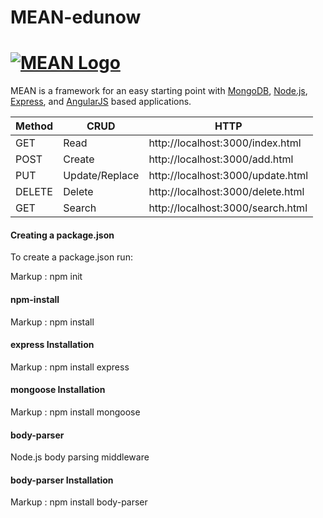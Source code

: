 # MEAN-edunow

# [![MEAN Logo](http://mean.io/system/assets/img/logos/meanlogo.png)](http://mean.io/) 

MEAN is a framework for an easy starting point with [MongoDB](https://www.mongodb.org/), [Node.js](http://www.nodejs.org/), [Express](http://expressjs.com/), and [AngularJS](https://angularjs.org/) based applications. 

Method | CRUD           | HTTP                              |
------ | -------------- | --------------------------------- | 
GET    | Read           | http://localhost:3000/index.html  | 
POST   | Create         | http://localhost:3000/add.html    |
PUT    | Update/Replace | http://localhost:3000/update.html | 
DELETE | Delete         | http://localhost:3000/delete.html |
GET    | Search         | http://localhost:3000/search.html | 

 #### Creating a package.json  ####

To create a package.json run:

Markup :  npm init

 #### npm-install  ####

Markup :  npm install

#### express Installation  ####

Markup : npm install express

#### mongoose Installation  ####

Markup :  npm install mongoose

 #### body-parser  ####

Node.js body parsing middleware

#### body-parser Installation  ####

Markup :  npm install body-parser
